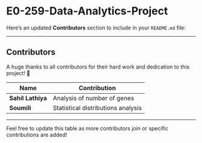 # E0-259-Data-Analytics-Project

Here’s an updated **Contributors** section to include in your `README.md` file:

---

## Contributors

A huge thanks to all contributors for their hard work and dedication to this project! 🎉

| Name            | Contribution             |
|-----------------|--------------------------|
| **Sahil Lathiya** | Analysis of number of genes |
| **Soumili**      | Statistical distributions analysis |

---

Feel free to update this table as more contributors join or specific contributions are added!
